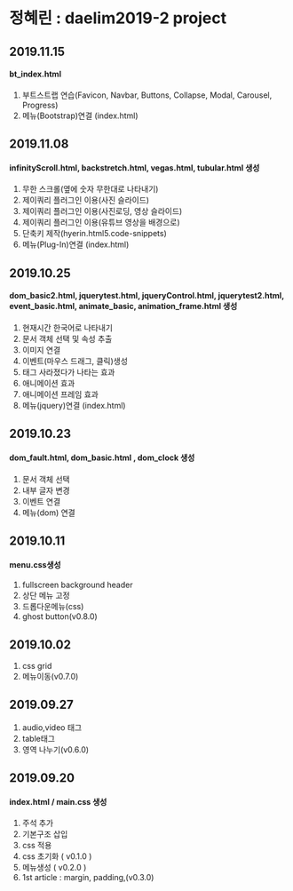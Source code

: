 # 정혜린 : daelim2019-2 project

## 2019.11.15
#### bt_index.html
1. 부트스트랩 연습(Favicon, Navbar, Buttons, Collapse, Modal, Carousel, Progress)
2. 메뉴(Bootstrap)연결 (index.html)


## 2019.11.08
#### infinityScroll.html, backstretch.html, vegas.html, tubular.html  생성
1. 무한 스크롤(옆에 숫자 무한대로 나타내기)
2. 제이쿼리 플러그인 이용(사진 슬라이드)
3. 제이쿼리 플러그인 이용(사진로딩, 영상 슬라이드)
4. 제이쿼리 플러그인 이용(유튜브 영상을 배경으로)
5. 단축키 제작(hyerin.html5.code-snippets)
6. 메뉴(Plug-In)연결 (index.html)


## 2019.10.25
#### dom_basic2.html, jquerytest.html, jqueryControl.html, jquerytest2.html, event_basic.html, animate_basic, animation_frame.html 생성
1. 현재시간 한국어로 나타내기
2. 문서 객체 선택 및 속성 추출
3. 이미지 연결
4. 이벤트(마우스 드래그, 클릭)생성
5. 태그 사라졌다가 나타는 효과
6. 애니메이션 효과
7. 애니메이션 프레임 효과
8. 메뉴(jquery)연결 (index.html)


## 2019.10.23
#### dom_fault.html, dom_basic.html , dom_clock 생성
1. 문서 객체 선택
2. 내부 글자 변경
3. 이벤트 연결
4. 메뉴(dom) 연결


## 2019.10.11
#### menu.css생성
1. fullscreen background header
2. 상단 메뉴 고정
3. 드롭다운메뉴(css)
4. ghost button(v0.8.0)

## 2019.10.02
1. css grid
2. 메뉴이동(v0.7.0)

## 2019.09.27
1. audio,video 태그
2. table태그
3. 영역 나누기(v0.6.0) 

## 2019.09.20
#### index.html / main.css 생성
1. 주석 추가 <br>
2. 기본구조 삽입
3. css 적용
4. css 초기화 ( v0.1.0 )
5. 메뉴생성 ( v0.2.0 )
6. 1st article : margin, padding,(v0.3.0) 


